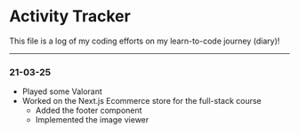 # Activity Tracker

This file is a log of my coding efforts on my learn-to-code journey (diary)!

---

### 21-03-25

- Played some Valorant
- Worked on the Next.js Ecommerce store for the full-stack course
  - Added the footer component
  - Implemented the image viewer

